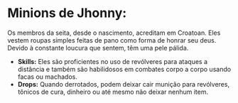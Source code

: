 <h1>Minions de Jhonny:</h1>
Os membros da seita, desde o nascimento, acreditam em Croatoan. Eles vestem roupas simples feitas de pano como forma de honrar seu deus.
Devido à constante loucura que sentem, têm uma pele pálida.

<ul>
  <li><b>Skills:</b> Eles são proficientes no uso de revólveres para ataques a distância e também são habilidosos em combates corpo a corpo usando facas ou machados.</li>
  <li><b>Drops:</b> Quando derrotados, podem deixar cair munição para revólveres, tônicos de cura, dinheiro ou até mesmo não deixar nenhum item.</li>
</ul>
